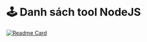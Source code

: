 # 🕹 Danh sách tool NodeJS

[![Readme Card](https://github-readme-stats.vercel.app/api/pin/?username=DoCaoLong&repo=Tools-Tomarket&title_color=ff3f6d&icon_color=ff3f6d&border_color=ff3f6d&bg_color=ff3f6d&cache_seconds=21600)](https://github.com/DoCaoLong/Tools-Tomarket)
